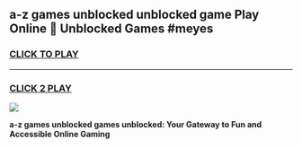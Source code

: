 
## a-z games unblocked unblocked game Play Online 👋 Unblocked Games #meyes
<h3>
<a href="https://premium.freeplayer.one?title=a-z_games_unblocked&ref=21F">CLICK TO PLAY</a></h3>
<hr>

<h3>
<a href="https://premium.freeplayer.one?title=a-z_games_unblocked&ref=21F">CLICK 2 PLAY</a>
  
</h3>

<a href="https://premium.freeplayer.one?title=a-z_games_unblocked&ref=21F/"><img src="https://clearcache.store/games.png"></a>


**a-z games unblocked games unblocked: Your Gateway to Fun and Accessible Online Gaming**
